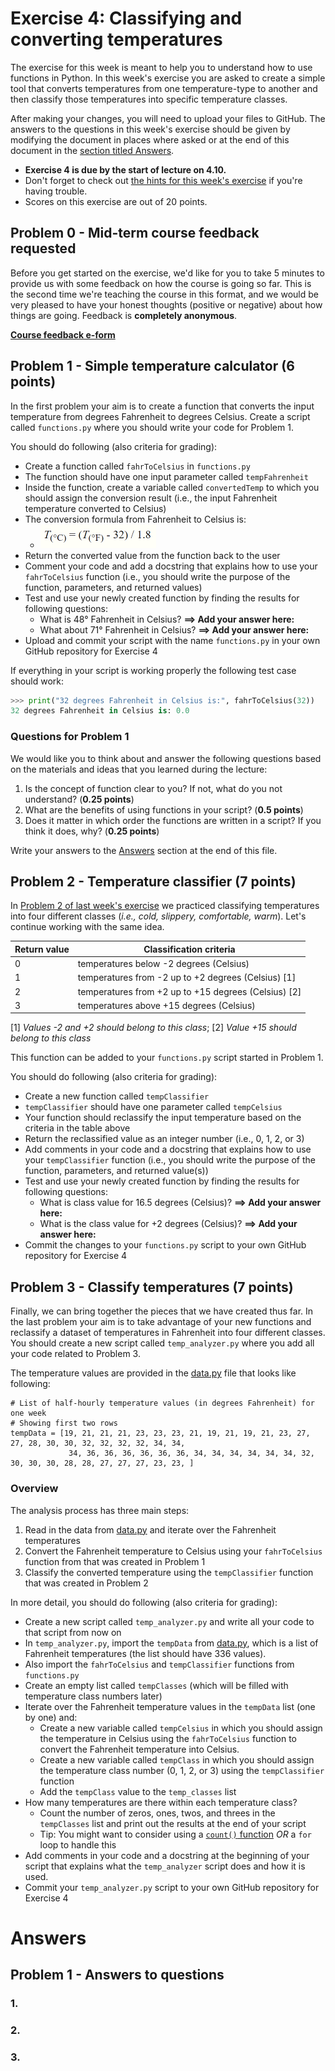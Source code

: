 # Exercise 4: Classifying and converting temperatures

The exercise for this week is meant to help you to understand how to use functions in Python.
In this week's exercise you are asked to create a simple tool that converts temperatures from
one temperature-type to another and then classify those temperatures into specific temperature classes.

After making your changes, you will need to upload your files to GitHub.
The answers to the questions in this week's exercise should be given by modifying the document in places where asked or at the end of this document in the [section titled Answers](#answers).

- **Exercise 4 is due by the start of lecture on 4.10.**
- Don't forget to check out [the hints for this week's exercise](https://geo-python.github.io/2017/lessons/L4/exercise-4-hints.html) if you're having trouble.
- Scores on this exercise are out of 20 points.

## Problem 0 - Mid-term course feedback requested

Before you get started on the exercise, we'd like for you to take 5 minutes to provide us with some feedback on how the course is going so far.
This is the second time we're teaching the course in this format, and we would be very pleased to have your honest thoughts (positive or negative) about how things are going.
Feedback is **completely anonymous**.

[**Course feedback e-form**](https://elomake.helsinki.fi/lomakkeet/82679/lomake.html)

## Problem 1 - Simple temperature calculator (6 points)

In the first problem your aim is to create a function that converts the input temperature from degrees Fahrenheit to degrees Celsius.
Create a script called `functions.py` where you should write your code for Problem 1.

You should do following (also criteria for grading):

  - Create a function called `fahrToCelsius` in `functions.py`
  - The function should have one input parameter called `tempFahrenheit`
  - Inside the function, create a variable called `convertedTemp` to which you should assign the conversion result (i.e., the input Fahrenheit temperature converted to Celsius)
  - The conversion formula from Fahrenheit to Celsius is:
       - ![](img/Fahrenheit_to_Celsius_formula.PNG)
  - Return the converted value from the function back to the user
  - Comment your code and add a docstring that explains how to use your `fahrToCelsius` function (i.e., you should write the purpose of the function, parameters, and returned values)
  - Test and use your newly created function by finding the results for following questions:
     - What is 48° Fahrenheit in Celsius? **==> Add your answer here:**
     - What about 71° Fahrenheit in Celsius? **==> Add your answer here:**
  - Upload and commit your script with the name `functions.py` in your own GitHub repository for Exercise 4

If everything in your script is working properly the following test case should work:

  ```python
  >>> print("32 degrees Fahrenheit in Celsius is:", fahrToCelsius(32))
  32 degrees Fahrenheit in Celsius is: 0.0
  ```

### Questions for Problem 1

We would like you to think about and answer the following questions based on the materials and ideas that you learned during the lecture:

  1. Is the concept of function clear to you? If not, what do you not understand? (**0.25 points**)
  2. What are the benefits of using functions in your script? (**0.5 points**)
  3. Does it matter in which order the functions are written in a script? If you think it does, why? (**0.25 points**)

Write your answers to the [Answers](#answers) section at the end of this file.

## Problem 2 - Temperature classifier (7 points)

In [Problem 2 of last week's exercise](https://github.com/Geo-Python-2017/Exercise-3) we practiced classifying temperatures
into four different classes (*i.e., cold, slippery, comfortable, warm*). Let's continue working with the same idea.

 | Return value | Classification criteria                  |
 |---|-----------------------------------------------------|
 | 0 | temperatures below -2 degrees (Celsius)             |
 | 1 | temperatures from -2 up to +2 degrees (Celsius)  [1] |
 | 2 | temperatures from +2 up to +15 degrees (Celsius) [2] |
 | 3 | temperatures above +15 degrees (Celsius)            |

 [1] *Values -2 and +2 should belong to this class*; [2] *Value +15 should belong to this class*

This function can be added to your `functions.py` script started in Problem 1.

You should do following (also criteria for grading):

  - Create a new function called `tempClassifier`
  - `tempClassifier` should have one parameter called `tempCelsius`
  - Your function should reclassify the input temperature based on the criteria in the table above
  - Return the reclassified value as an integer number (i.e., 0, 1, 2, or 3)
  - Add comments in your code and a docstring that explains how to use your `tempClassifier` function (i.e., you should write the purpose of the function, parameters, and returned value(s))
  - Test and use your newly created function by finding the results for following questions:
     - What is class value for 16.5 degrees (Celsius)? **==> Add your answer here:**
     - What is the class value for +2 degrees (Celsius)? **==> Add your answer here:**
  - Commit the changes to your `functions.py` script to your own GitHub repository for Exercise 4

## Problem 3 - Classify temperatures (7 points)

Finally, we can bring together the pieces that we have created thus far. In the last problem your aim is to take
advantage of your new functions and reclassify a dataset of temperatures in Fahrenheit into four different classes.
You should create a new script called `temp_analyzer.py` where you add all your code related to Problem 3.

The temperature values are provided in the [data.py](data.py) file that looks like following:

  ```
  # List of half-hourly temperature values (in degrees Fahrenheit) for one week
  # Showing first two rows
  tempData = [19, 21, 21, 21, 23, 23, 23, 21, 19, 21, 19, 21, 23, 27, 27, 28, 30, 30, 32, 32, 32, 32, 34, 34,
               34, 36, 36, 36, 36, 36, 36, 34, 34, 34, 34, 34, 34, 32, 30, 30, 30, 28, 28, 27, 27, 27, 23, 23, ]
  ```

### Overview

The analysis process has three main steps:

 1. Read in the data from [data.py](data.py) and iterate over the Fahrenheit temperatures
 2. Convert the Fahrenheit temperature to Celsius using your `fahrToCelsius` function from that was created in Problem 1
 3. Classify the converted temperature using the `tempClassifier` function that was created in Problem 2

In more detail, you should do following (also criteria for grading):

 - Create a new script called `temp_analyzer.py` and write all your code to that script from now on
 - In `temp_analyzer.py`, import the `tempData` from [data.py](data.py), which is a list of Fahrenheit temperatures (the list should have 336 values).
 - Also import the `fahrToCelsius` and `tempClassifier` functions from `functions.py`
 - Create an empty list called `tempClasses` (which will be filled with temperature class numbers later)
 - Iterate over the Fahrenheit temperature values in the `tempData` list (one by one) and:
    - Create a new variable called `tempCelsius` in which you should assign the temperature in Celsius using the `fahrToCelsius` function to convert the Fahrenheit temperature into Celsius.
    - Create a new variable called `tempClass` in which you should assign the temperature class number (0, 1, 2, or 3) using the `tempClassifier` function
    - Add the `tempClass` value to the `temp_classes` list
 - How many temperatures are there within each temperature class?
    - Count the number of zeros, ones, twos, and threes in the `tempClasses` list and print out the results at the end of your script
    - Tip: You might want to consider using a [`count()` function](https://www.tutorialspoint.com/python/list_count.htm) *OR* a `for` loop to handle this
 - Add comments in your code and a docstring at the beginning of your script that explains what the `temp_analyzer` script does and how it is used.
 - Commit your `temp_analyzer.py` script to your own GitHub repository for Exercise 4

# Answers

## Problem 1 - Answers to questions

### 1. 

### 2.

### 3. 




